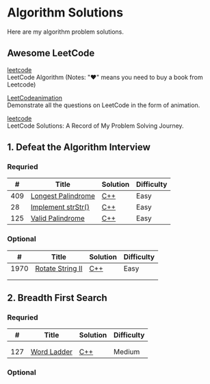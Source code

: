 # Algorithm Solutions
Here are my algorithm problem solutions.

## Awesome LeetCode  

[leetcode](https://github.com/haoel/leetcode)  
LeetCode Algorithm
(Notes: "♥" means you need to buy a book from Leetcode)  

[LeetCodeanimation](https://github.com/MisterBooo/LeetCodeAnimation)  
Demonstrate all the questions on LeetCode in the form of animation.

[leetcode](https://github.com/azl397985856/leetcode)  
LeetCode Solutions: A Record of My Problem Solving Journey.



## 1. Defeat the Algorithm Interview    

### Requried 

| #    | Title                                                        | Solution                                    | Difficulty |
| ---- | ------------------------------------------------------------ | ------------------------------------------- | ---------- |
| 409  | [Longest Palindrome](https://leetcode.com/problems/longest-palindrome/) | [C++](./LeetCode/409.LongestPalindrome.cpp) | Easy       |
| 28   | [Implement strStr()](https://leetcode.com/problems/implement-strstr/) | [C++](./LeetCode/28.ImplementstrStr().cpp)  | Easy       |
| 125  | [Valid Palindrome](https://leetcode.com/problems/valid-palindrome/) | [C++](./LeetCode/125.ValidPalindrome.cpp)   | Easy       |



### Optional

| #    | Title                                                        | Solution                                  | Difficulty |
| ---- | ------------------------------------------------------------ | ----------------------------------------- | ---------- |
| 1970 | [Rotate String II](https://www.lintcode.com/problem/rotate-string-ii/description?_from=ladder&&fromId=1/) | [C++](./LintCode/1790.RotateStringII.cpp) | Easy       |
|      |                                                              |                                           |            |
|      |                                                              |                                           |            |



## 2. Breadth First Search	

### Requried 

| #    | Title                                                     | Solution                             | Difficulty |
| ---- | --------------------------------------------------------- | ------------------------------------ | ---------- |
|      |                                                           |                                      |            |
|      |                                                           |                                      |            |
| 127  | [Word Ladder](https://leetcode.com/problems/word-ladder/) | [C++](./LeetCode/127.WordLadder.cpp) | Medium     |

### Optional

